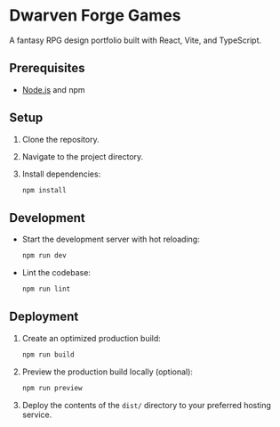 # Dwarven Forge Games

A fantasy RPG design portfolio built with React, Vite, and TypeScript.

## Prerequisites

- [Node.js](https://nodejs.org/) and npm

## Setup

1. Clone the repository.
2. Navigate to the project directory.
3. Install dependencies:

   ```sh
   npm install
   ```
## Development

- Start the development server with hot reloading:

  ```sh
  npm run dev
  ```

- Lint the codebase:

  ```sh
  npm run lint
  ```

## Deployment

1. Create an optimized production build:

   ```sh
   npm run build
   ```

2. Preview the production build locally (optional):

   ```sh
   npm run preview
   ```

3. Deploy the contents of the `dist/` directory to your preferred hosting service.
